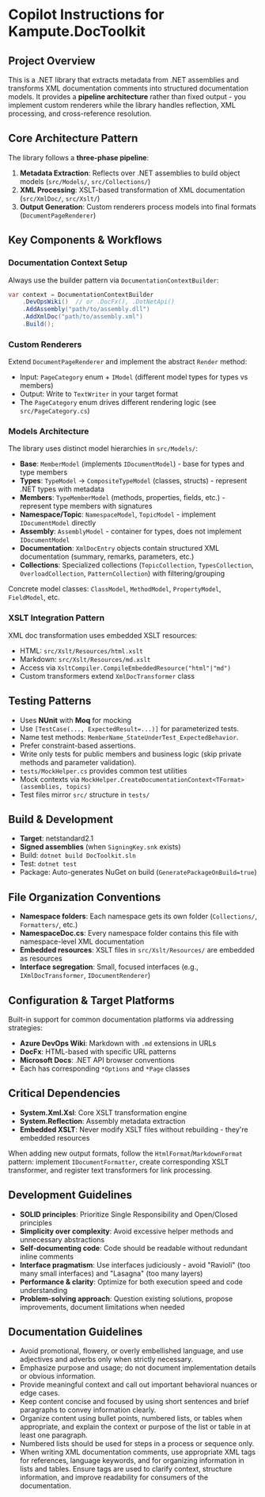 # Copilot Instructions for Kampute.DocToolkit

## Project Overview
This is a .NET library that extracts metadata from .NET assemblies and transforms XML documentation comments into structured documentation models. It provides a **pipeline architecture** rather than fixed output - you implement custom renderers while the library handles reflection, XML processing, and cross-reference resolution.

## Core Architecture Pattern
The library follows a **three-phase pipeline**:
1. **Metadata Extraction**: Reflects over .NET assemblies to build object models (`src/Models/`, `src/Collections/`)
2. **XML Processing**: XSLT-based transformation of XML documentation (`src/XmlDoc/`, `src/Xslt/`)
3. **Output Generation**: Custom renderers process models into final formats (`DocumentPageRenderer`)

## Key Components & Workflows

### Documentation Context Setup
Always use the builder pattern via `DocumentationContextBuilder`:
```csharp
var context = DocumentationContextBuilder
    .DevOpsWiki()  // or .DocFx(), .DotNetApi()
    .AddAssembly("path/to/assembly.dll")
    .AddXmlDoc("path/to/assembly.xml")
    .Build();
```

### Custom Renderers
Extend `DocumentPageRenderer` and implement the abstract `Render` method:
- Input: `PageCategory` enum + `IModel` (different model types for types vs members)
- Output: Write to `TextWriter` in your target format
- The `PageCategory` enum drives different rendering logic (see `src/PageCategory.cs`)

### Models Architecture
The library uses distinct model hierarchies in `src/Models/`:
- **Base**: `MemberModel` (implements `IDocumentModel`) - base for types and type members
- **Types**: `TypeModel` → `CompositeTypeModel` (classes, structs) - represent .NET types with metadata
- **Members**: `TypeMemberModel` (methods, properties, fields, etc.) - represent type members with signatures
- **Namespace/Topic**: `NamespaceModel`, `TopicModel` - implement `IDocumentModel` directly
- **Assembly**: `AssemblyModel` - container for types, does not implement `IDocumentModel`
- **Documentation**: `XmlDocEntry` objects contain structured XML documentation (summary, remarks, parameters, etc.)
- **Collections**: Specialized collections (`TopicCollection`, `TypesCollection`, `OverloadCollection`, `PatternCollection`) with filtering/grouping

Concrete model classes: `ClassModel`, `MethodModel`, `PropertyModel`, `FieldModel`, etc.

### XSLT Integration Pattern
XML doc transformation uses embedded XSLT resources:
- HTML: `src/Xslt/Resources/html.xslt`
- Markdown: `src/Xslt/Resources/md.xslt`
- Access via `XsltCompiler.CompileEmbeddedResource("html"|"md")`
- Custom transformers extend `XmlDocTransformer` class

## Testing Patterns
- Uses **NUnit** with **Moq** for mocking
- Use `[TestCase(..., ExpectedResult=...)]` for parameterized tests.
- Name test methods: `MemberName_StateUnderTest_ExpectedBehavior`.
- Prefer constraint-based assertions.
- Write only tests for public members and business logic (skip private methods and parameter validation).
- `tests/MockHelper.cs` provides common test utilities
- Mock contexts via `MockHelper.CreateDocumentationContext<TFormat>(assemblies, topics)`
- Test files mirror `src/` structure in `tests/`

## Build & Development
- **Target**: netstandard2.1
- **Signed assemblies** (when `SigningKey.snk` exists)
- Build: `dotnet build DocToolkit.sln`
- Test: `dotnet test`
- Package: Auto-generates NuGet on build (`GeneratePackageOnBuild=true`)

## File Organization Conventions
- **Namespace folders**: Each namespace gets its own folder (`Collections/`, `Formatters/`, etc.)
- **NamespaceDoc.cs**: Every namespace folder contains this file with namespace-level XML documentation
- **Embedded resources**: XSLT files in `src/Xslt/Resources/` are embedded as resources
- **Interface segregation**: Small, focused interfaces (e.g., `IXmlDocTransformer`, `IDocumentRenderer`)

## Configuration & Target Platforms
Built-in support for common documentation platforms via addressing strategies:
- **Azure DevOps Wiki**: Markdown with `.md` extensions in URLs
- **DocFx**: HTML-based with specific URL patterns
- **Microsoft Docs**: .NET API browser conventions
- Each has corresponding `*Options` and `*Page` classes

## Critical Dependencies
- **System.Xml.Xsl**: Core XSLT transformation engine
- **System.Reflection**: Assembly metadata extraction
- **Embedded XSLT**: Never modify XSLT files without rebuilding - they're embedded resources

When adding new output formats, follow the `HtmlFormat`/`MarkdownFormat` pattern: implement `IDocumentFormatter`, create corresponding XSLT transformer, and register text transformers for link processing.

## Development Guidelines
- **SOLID principles**: Prioritize Single Responsibility and Open/Closed principles
- **Simplicity over complexity**: Avoid excessive helper methods and unnecessary abstractions
- **Self-documenting code**: Code should be readable without redundant inline comments
- **Interface pragmatism**: Use interfaces judiciously - avoid "Ravioli" (too many small interfaces) and "Lasagna" (too many layers)
- **Performance & clarity**: Optimize for both execution speed and code understanding
- **Problem-solving approach**: Question existing solutions, propose improvements, document limitations when needed

## Documentation Guidelines
- Avoid promotional, flowery, or overly embellished language, and use adjectives and adverbs only when strictly necessary.
- Emphasize purpose and usage; do not document implementation details or obvious information.
- Provide meaningful context and call out important behavioral nuances or edge cases.
- Keep content concise and focused by using short sentences and brief paragraphs to convey information clearly.
- Organize content using bullet points, numbered lists, or tables when appropriate, and explain the context or purpose of the list or table in at least one paragraph.
- Numbered lists should be used for steps in a process or sequence only.
- When writing XML documentation comments, use appropriate XML tags for references, language keywords, and for organizing information in lists and tables. Ensure tags are used to clarify context, structure information, and improve readability for consumers of the documentation.